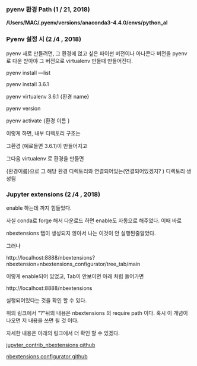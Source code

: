 ### pyenv 환경 Path (1 / 21, 2018)

**/Users/MAC/.pyenv/versions/anaconda3-4.4.0/envs/python_al**



### Pyenv  설정 시 (2 /4 , 2018) 

pyenv 새로 만들려면, 그 환경에 얹고 싶은 파이썬 버전이나 아나콘다 버전을 pyenv 로 다운 받아야 그 버전으로 virtualenv 만들때 만들어진다. 

pyenv install —list

pyenv install 3.6.1

pyenv virtualenv 3.6.1 {환경 name}

pyenv version

pyenv activate {환경 이름 }

이렇게 하면, 내부 디렉토리 구조는 

그환경 (예로들면 3.6.1)이 만들어지고

그다음 virtualenv 로 환경을 만들면 

{환경이름}으로 그 해당 환경 디렉토리와 연결되어있는(연결되어있겠지? ) 디렉토리 생성됨





### Jupyter extensions (2 /4 , 2018)

enable 하는데 까지 힘들었다. 

사실 conda로 forge 해서 다운로드 하면 enable도 자동으로 해주었다. 이때 바로 

nbextensions 탭이 생성되지 않아서 나는 이것이 안 실행된줄알았다. 

그러나

http://localhost:8888/nbextensions?nbextension=nbextensions_configurator/tree_tab/main

이렇게 enable되어 있었고, Tab이 안보이면 아래 처럼 들어가면 

http://localhost:8888/nbextensions

실행되어있다는 것을 확인 할 수 있다. 

위의 링크에서 "?"뒤의 내용은 nbextensions 의 require path 이다. 혹시 이 개념이 나오면 저 내용을 쓰면 될 것 이다. 

자세한 내용은 아래의 링크에서 더 확인 할 수 있겠다. 

[jupyter_contrib_nbextensions github](https://github.com/ipython-contrib/jupyter_contrib_nbextensions)

[nbextensions configurator github](https://github.com/Jupyter-contrib/jupyter_nbextensions_configurator)

